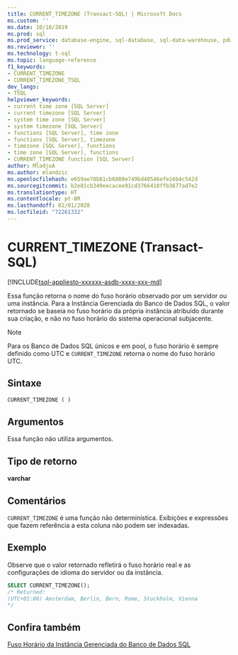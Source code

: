 ```yaml
---
title: CURRENT_TIMEZONE (Transact-SQL) | Microsoft Docs
ms.custom: ''
ms.date: 10/10/2019
ms.prod: sql
ms.prod_service: database-engine, sql-database, sql-data-warehouse, pdw
ms.reviewer: ''
ms.technology: t-sql
ms.topic: language-reference
f1_keywords:
- CURRENT_TIMEZONE
- CURRENT_TIMEZONE_TSQL
dev_langs:
- TSQL
helpviewer_keywords:
- current time zone [SQL Server]
- current timezone [SQL Server]
- system time zone [SQL Server]
- system timezone [SQL Server]
- functions [SQL Server], time zone
- functions [SQL Server], timezone
- timezone [SQL Server], functions
- time zone [SQL Server], functions
- CURRENT_TIMEZONE function [SQL Server]
author: MladjoA
ms.author: mlandzic
ms.openlocfilehash: e659ae78b81cb6888e749bd40546efe16b4c542d
ms.sourcegitcommit: b2e81cb349eecacee91cd3766410ffb3677ad7e2
ms.translationtype: HT
ms.contentlocale: pt-BR
ms.lasthandoff: 02/01/2020
ms.locfileid: "72261332"
---
```

# <a name="current_timezone-transact-sql"></a>CURRENT_TIMEZONE (Transact-SQL)

[!INCLUDE[tsql-appliesto-xxxxxx-asdb-xxxx-xxx-md](../../includes/tsql-appliesto-xxxxxx-asdb-xxxx-xxx-md.md)]

Essa função retorna o nome do fuso horário observado por um servidor ou uma instância. Para a Instância Gerenciada do Banco de Dados SQL, o valor retornado se baseia no fuso horário da própria instância atribuído durante sua criação, e não no fuso horário do sistema operacional subjacente.
  
> [!NOTE]  
> Para os Banco de Dados SQL únicos e em pool, o fuso horário é sempre definido como UTC e `CURRENT_TIMEZONE` retorna o nome do fuso horário UTC.
  
## <a name="syntax"></a>Sintaxe  
  
```sql
CURRENT_TIMEZONE ( )  
```
  
## <a name="arguments"></a>Argumentos

Essa função não utiliza argumentos.
  
## <a name="return-type"></a>Tipo de retorno  

**varchar**
  
## <a name="remarks"></a>Comentários  

`CURRENT_TIMEZONE` é uma função não determinística. Exibições e expressões que fazem referência a esta coluna não podem ser indexadas.
  
## <a name="example"></a>Exemplo

Observe que o valor retornado refletirá o fuso horário real e as configurações de idioma do servidor ou da instância.

```sql
SELECT CURRENT_TIMEZONE();  
/* Returned:  
(UTC+01:00) Amsterdam, Berlin, Bern, Rome, Stockholm, Vienna 
*/
```  
  
## <a name="see-also"></a>Confira também

[Fuso Horário da Instância Gerenciada do Banco de Dados SQL](https://docs.microsoft.com/azure/sql-database/sql-database-managed-instance-timezone)
